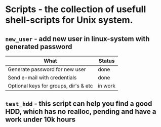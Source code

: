 # Scripts - the collection of usefull shell-scripts for Unix system.

`new_user` - add new user in linux-system with generated password
----------
|What                          |Status|
|------------------------------|------|
|Generate password for new user|  done|
|Send e-mail with credentials  |  done|
|Optional keys for groups, dir's & etc| in work|

`test_hdd` - this script can help you find a good HDD, which has no realloc, pending and have a work under 10k hours
----------
